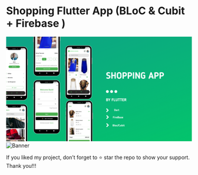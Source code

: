 # Shopping Flutter App   (BLoC & Cubit + Firebase )

![Banner](https://github.com/johnmaths9/flutter_ecommerce/blob/main/screenshots/shop_app.png)
![Banner](https://mostaql-production.s3.eu-west-1.amazonaws.com/uploads/portfolios/1345025/64b421dc5ec21/Screenshot1689452417.png)


If you liked my project, don’t forget to ⭐ star the repo to show your support.
Thank you!!!

